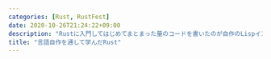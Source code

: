 ```yaml
---
categories: [Rust, RustFest]
date: 2020-10-26T21:24:22+09:00
description: "Rustに入門してはじめてまとまった量のコードを書いたのが自作のLispインタプリタでした。当時の自分にはインタプリタは複雑すぎる題材でしたが、それゆえに多くのことを学びました。その後もシェルやMLコンパイラなどいくつかの言語を作っていきながらRustの機能を学んできました。本講演では言語自作を通して学んできたことをベースに、Rustに入門したての段階でのありがちなトラブルや意外と知られていない機能、Rustコンパイラの進化などを紹介します。Rustの入門体験記は色々ありますが、1つのテーマに沿って何度もプログラムを書いたことで徐々に問題へのアプローチが上手くなっていく点や、言語実装者が新たな言語を学んでいくという側面にも触れられたらなと思います。"
title: "言語自作を通して学んだRust"
---
```

<section data-markdown
    data-separator="\n===\n"
    data-vertical="\n---\n"
    data-notes="^Note:">
<script type="text/template">
# 言語自作を通して学んだRust<!-- .element: style="font-size: calc(var(--title-font-size) * 0.8)" -->
----------------------
[RustFest Global 2020](https://rustfest.global/)

<!-- .slide: class="center" -->


Note:

Good morning, everyone. I'm κeen.
First of all, I'd like to say thank you for RustFest's organizers.
This is my first time to have a talk at an international conference.
Because I'm not good at English, attending international conference is not an easy task.
I guess this is true for most of non native English speakers.
However, in this time, as we have interpreters there was a chance for me. Thank you.
Then, the rest of my talk is in Japanese.

それでははじめていきます。「言語自作を通して学んだRust」というタイトルで発表していきます。

===
# About Me
---------
![κeenのアイコン](/images/kappa2_vest.png) <!-- .element: style="position:absolute;right:0;z-index:-1" width="20%" -->

 * κeen
 * [@blackenedgold](https://twitter.com/blackenedgold)
 * GitHub: [KeenS](https://github.com/KeenS)
 * Engineer at [Idein Inc.](https://idein.jp/)
   + working on Rust job!
 * An author of 実践Rust入門
 * A translator (to Japanese) of the Book 1st edition and (old) Rust's official website

Note:

私はκeenといいます。
右にある画像がTwitterやGitHubで使っているアイコンです。
TwitterやGitHubのアカウントを持っていて、Ideinという会社で仕事でRustを使っています。
日本で出版された実践Rust入門という本の著者の一人です。
またプログラミング言語Rustの初版やRustの公式ウェブサイトの旧版の翻訳に協力したりもしました。

===

# Background
------------

* Have created many (toy) languages
  + [a Scheme implementation](https://github.com/picrin-scheme/picrin) (one of commiter)
  + [Lisp in Scala Types](https://github.com/KeenS/scala-lisp)
  + [Whitespace compiler in Whitespace](https://github.com/KeenS/whitelie)
  + ..and many others
* Love functional languages like ML and Lisp
  + ADTs and pattern matches is suitable for interpreters <!-- .element: style="font-size: 80%" -->
* Like C
  + fast and low level

Note:

さてさて、Rustに入門する前に私がどういうことをしてきたかというとおもちゃ言語を色々作ってました。
一例を挙げるとScheme処理系のコミッタをやってたり、Scalaの型でLispを作ったり、WhitespaceでWhitespaceのコンパイラを書いていたりしました。
MLやLispといった関数型プログラミング言語が好きです。
Algebraic data typesやパターンマッチといった機能がインタプリタを書くのに適していたからです。
Cもほどほどに好きです。
早くてローレベルなことができるからです。

===

# Between C and FPL
------------

* FP languages are good for writing interpreters
  + 😊 ADT and pettern matches
  + 😊 readable and safe
  + 😖 have runtimes
* C is low level
  + 😊 fast
  + 😊 rutime-less
  + 😖 unsafe (no more SEGV!)
* I was seeking for a safe, fast, and runtime-free language with ADT and pattern matches

Note:

ただし関数型プログラミング言語もCも一長一短あります。
関数型言語にはADTやパターンマッチがあり、可読性が高く安全である一方ランタイムがあるので速いインタプリタを作るのには向いてません。
逆にCは速くてランタイムを持ちませんが、安全ではありません。
なので安全で速くてランタイムがなくてADTとパターンマッチのある言語を探していました。

===

# Met Rust
----------

* One day I met Rust
* When rust was 0.12.0 (just before 1.0-alpha)
* Seemed an ultimate language to write a language
  + 😊 ADT and pettern matches
  + 😊 readable and safe
  + 😊 fast
  + 😊 rutime-less
* → Started using Rust for writing languages

Note:

そうしてある日Rustに出会いました。
出会ったのはRust 0.12.0の頃で、1.0-alphaが出る直前でした。
Rustには先程あげた機能が全部揃っていたので言語を作るときはRustを使うようになりました。

===

# Languages Wrote in Rust <!-- .element: style="font-size: calc(var(--title-font-size) * 0.8)" -->
----------------------

* 2015-09: [κLisp](https://github.com/KeenS/kappaLisp) (subset of Emacs Lisp)
* 2016-09: [igaguri](https://github.com/KeenS/igaguri) (Shell)
* 2016-11: [rustlisp](https://github.com/KeenS/rustlisp) (small lisp in Rust Type)
* 2016-12: [WebML](https://github.com/KeenS/webml) (Standard ML compiler)
* 2016-12: [WebAssembler-rs](https://github.com/KeenS/WebAssembler-rs) (in-memory WebAssembly assembler)
* 2017-11: [chema](https://github.com/KeenS/chema) (alt JSON Schema)
* ..and some misc languages

Note:

そうしてRustで作った言語をいくつか挙げるとこんな感じです。
Lisp方言だとかシェルだとかまた型レベルLispだとかSMLコンパイラだとかインメモリのWebAssemblyアセンブラだとかalt JSON Schemaだとかを作りました。
細かいものを含めたら他にもあるんですがひとまずこんなところです。

===

# In this talk
---------------

* κLisp: Learned basics
* WebML: Maintaining
* chema: Making usable product

Note:

本当は全部話したかったんですが時間が足りないので3つ選んで、それぞれの言語を作って何を学んだかを紹介します。
選んだ3つがこれで、まずκLispからは基礎を学びました。次はWebMLで、メンテナンスするということを学びました。最後がchemaで、使えるものを作るということを学びました。
それではこの三本立てで話していきたいと思います。

===

# κLisp

<!-- .slide: class="center" -->

Note:

まずはκLispです。

===
# What is κLisp
---------------

* Designed to interpret SKK Lisp
  + SKK is a input method for Japanese
  + It's not important in this talk :)
* (Almost) my first Rust project
* I tried to write in 4 days
  + I was confident because I was experienced to write Lisp interpreters

Note:

κLispはSKK Lispを解釈するために作られました。
SKKというのは日本語入力メソッドの名前なんですが、この話にはあまり関係ないので気にしなくてよいです。
ほぼ私の最初のRustのプロジェクトでした。
当初はこれを4日で作ろうと意気込んでました。
4日というのは日本では秋頃に4連休があるのでその間に作りたかった訳です。
Lisp処理系は何度か作ったことがあるので4日あれば作れるだろうと踏んでました。


===
# How I failed
--------------

* Failed to complete it in 4 days
* Faced many difficulties
  + Garbage collection (GC)
  + Lifetime / ownership
  + Error handling
* Was taught Rust was a difficult language

Note:

そして、失敗しました。4日では終わりませんでした。
失敗した理由としてはいくつか難しいところがあって、具体的にはガベージコレクション、ライフタイムと所有権、エラーハンドリングあたりです。
ここでRustは難しい言語というのを思い知ることになります。

===
# GC and Box
-------------

* My first attempt of Lisp expression used `Box<T>` s as pointer:

```rust
pub enum Expr {
    Int(isize),
    Cons(Box<Expr>, Box<Expr>),
    // ...
}
```

Note:

GCで躓いたのはこういう部分です。
Lispの式（expression）を `Expr` というenumで表現するのですが、そこに出てくるポインタに `Box` 型を使っていました。
下にコードスニペットがあって `enum Expr` を定義していますね。そこの2つ目のヴァリアントが `Cons` で、ポインタを2つ保持します。そのポインタに `Box` を使っていた訳です。


===
# GC and RC
-----------

* Rust doesn't have GC!
  + Unlike FP languages
* Values must be shared!
  + Lisp allows share values
* Correct approach is use `Rc` instead of `Box`:

```rust
pub enum Expr {
    Int(isize),
    Cons(Rc<Expr>, Rc<Expr>),
    // ...
}
```


Note:

何がよくなかったかというとRustにはGCが無い点です。
関数型言語だとGCはあるのでそういうことをすっかり忘れてました。
Rustの `Box` 型だとその値を一人しか使えませんが、今回実装しているLispは値を共有できるので、ダメでした。
正しくは `Box` の代わりに `Rc` を使わないといけません。
下のコードスニペットでは先程の `Expr` とほぼ同じですが、 `Cons` の保持しているポインタが `Rc` になったものになっています。


===
# Lifetime / Ownership
-----------------------

* It was new notion to me (and I guess to most of you)
* Taking ownership at argument makes writing funcions easy, but calling them very hard
* Eventually I noticed overall design is important
  + Like "This data is registered to the runtime and should live to the end of execution, thus you cannot take its ownership"
* (The borrow checker was lexical)
  + `get` then `insert` against `HashMap` was illegal at that time

Note:

次に困ったのがライフタイムと所有権です。
恐らくほとんどの人もそうだと思いますがこれは初めて体験した概念です。
関数を定義するときに引数で所有権を取ってしまうと書くのは楽になりますが、呼ぶのが大変になります。
最終的に全体の設計が大事ということに気付きました。
全体の設計というのは「このデータはランタイムに登録されるから実行が終わるまで生きないといけない、だから所有権を奪ってはいけない」などです。
あと当時はボローチェッカがレキシカルだったというのもあります。
有名な `HashMap` に対して `get` して `insert` しようとするとエラーというのも体験しました。

===
# Error Handling
-----------------

* I had no idea of how to handle errors
* The first code used `panic`s everywhere

```rust
fn k_add_aux(x: &Expr, y: &Expr) -> Expr {
    match (x, y) {
        (&Expr::Int(x), &Expr::Int(y)) => Expr::Int(x + y),
        _ => panic!("non int args {:?} and {:?} are given to +", x, y)
    }
}
```

Note:

困った3つ目がエラーハンドリングです。
正直、どうすればいいか分かりませんでした。
最初のコードは各所で `panic` を使っていました。
下に貼ってあるコードスニペットでは `k_add_aux` という関数を定義していて、関数の返り型は `Expr` になっています。関数本体の方では引数に対してパターンマッチするときに想定していないデータだった場合にパニックしています。

===
# Option
---------

* I started use `Option<T>` when failed to prepare correct values

```rust
fn read_aux(
    mut input: &mut Peekable<Chars>,
    first: char
 ) -> Option<Expr>
{ ... }
```

Note:

次に正しい値を用意できなかったら `Option` を使いはじめました。
下に貼ってあるコードスニペットでは `read_aux` という関数を定義していて、関数の返り型が `Option<Expr>` になっています。

===
# String Errors
---------------

* Then I learned `Result<T, E>` is recommended
* However, all the error was `String`

``` rust
fn k_funcall(
    mut env: &mut Env,
    args: Expr
) -> Result<Expr, String> {
   match args {
     Expr::Cons(f, args) => {
       funcall(env, f.deref(), args.deref().clone())
     },
     args => {
       Err(format!("illeagal form of funcall {:?}", args))
     }
   }
}
```

Note:

次にエラーには `Result` 型を使うと学んだので使いはじめました。
しかしエラーは全て `String` でした。
下に貼ってあるコードスニペットでは `k_funcall` という関数を定義していて、 返り型が `Result<Expr, String>` になっています。関数本体の方では引数に対してパターンマッチするときに想定していないデータだった場合に `Err(format!())` を返しています。


===
# Custom Errors
----------------

* Finally, I learned the correct way
  + [Error Handling in Rust - Andrew Gallant's Blog](https://blog.burntsushi.net/rust-error-handling/)
* Defined custom erros:

``` rust
pub enum Error {
    InvalidArgument,
    Type,
    ArityShort,
    ArityExceed,
    Form,
    NotFunction,
    Unbound,
    User(String)
}
```

Note:
最後に正しい方法を知りました。
「Error Handling in Rust」というAndrew Gallantさんのブログです。
このブログを読んで独自のエラー型を定義しました。
下に貼ってあるコードスニペットでは `Error` という名前のenumを定義していてκLispで起きるエラーをヴァリアントで表現しています。

===
# Lessons learned from κLisp <!-- .element: style="font-size: calc(var(--title-font-size) * 0.8)" -->
-----------------

* Many basics of Rust
* Variants of pointers
  + `&`, `Box` and `Rc`
* Ownership / lifetime and design of data lifetimes
* Error handling

Note:

κLispで学んだこととしては、まずはRustの基礎です。
そしてポインタがいくつかあることも学びました。κLispで使ったのは参照、 `Box` 、 `Rc` ですね。
所有権、ライフタイム、そしてデータのライフタイムの設計についても学びました。
最後にエラーハンドリングについても学びました。

===

# WebML

<!-- .slide: class="center" -->

Note:

次はWebMLです。


===


# What is WebML
----------------

* A Standard ML to WebAssembly compiler
  + [WebAssembler-rs](https://github.com/KeenS/WebAssembler-rs) is a side project of this
* The biggest among my hobby projcets
* My "bonsai" project
  + You take care of it constantly when you have times
  + A long term project

<figure style="position:absolute;right:0;z-index:-1">
<img alt="bonsai" src="/images/gengojisakuwotoushitemanandaRust/Japanese_Black_Pine,_1936-2007.jpg"  width="30%"/>
<figcaption style="font-size:10%"><a href="https://commons.wikimedia.org/wiki/File:Japanese_Black_Pine,_1936-2007.jpg">A Japanese Black Pine (Pinus thunbergii) bonsai on display at the National Bonsai & Penjing Museum at the United States National Arboretum. According to the tree's display placard, it has been in training since 1936. It was donated by Yee-sun Wu.</a> 2007 <a href="https://creativecommons.org/licenses/by-sa/4.0/">CC BY-SA 4.0</a></figcaption>
</figure>

Note:

WebMLはStandard MLからWebAssemblyへのコンパイラです。
WebAssembler-rsこれのサイドプロジェクトです。
私の趣味プロジェクトの中で一番規模が大きいです。
そして私の盆栽プロジェクトでもあります。
盆栽プロジェクトというのは、下にある画像が盆栽ですが、時間のあるときにちょくちょく手入れして、ずっと続けていくようなプロジェクトのことです。


===

# Difficulties
--------------

* It's big
  + Better code organization is required
* SML has complex syntax compared to Lisp
  + It's too complicated to write a parser by hand
* Many similar types
  + You'll write many similar functions to treat them

Note:

WebMLを作るにあたって何が難しいかというと、まずは大きいということです。
コードベースが大きいのでコードの管理についても工夫が必要です。
次にSMLの構文がLispと比べて複雑ということです。
Lispと違って手でパーサを書く訳にはいきません。
そしてコンパイラ特有の似たような型が沢山でてくる問題もあります。
他にもそもそもコンパイラは難しいとかあるのですが、それは置いておいてこの2つに焦点を当てて喋っていきます。

===

# Code organization
--------------------

* It's time to use submodules
  + i.e. `directory/mod.rs`
* But it was complex to me...
  + "Why I cannot declare `mod a;`  in `b.rs`?"
  + "Where should I put `mod.rs`?"
* I try-and-errored and finally understood
  + [Rustのモジュールの使い方 | κeenのHappy Hacκing Blog](https://keens.github.io/blog/2017/01/15/rustnomoju_runokirikata/)


Note:
コードの管理ですが、サブモジュールを使うタイミングですね。
サブモジュールというのはつまり `directory/mod.rs` とかです。
ですが、これが複雑でした。
「`b.rs` の中で `mod a;` を宣言したいけどできないんだけど？」
「`mod.rs` ってどこに置けばいいの？」
という具合でした。
色々試行錯誤して最終的には理解できて、ブログにまとめたりもしました。

===

# Parser
--------

* Hand written parsers aren't suitable for SML
* I employed a [parser combinator](https://en.wikipedia.org/wiki/Parser_combinator) library
  + Namely [nom](https://crates.io/crates/nom) (2.0)
* It was macro-full
  + Because `impl Trait` hadn't been arrived yet at that time



``` rust
named!(top < Vec<AST> >, do_parse!(
    opt!(multispace) >>
        tops: separated_list!(multispace, map!(bind, AST::Top)) >>
        opt!(multispace) >>
        (tops)
));
```

Note:

次にパーサについてです。
SMLパーサは手書きするものではないです。
ということでパーサコンビネータライブラリを使いました。nomっていうやつです。当時バージョン2.0でした。
これがマクロまみれでした。というのも当時は `impl Trait` がまだなかったので、パフォーマンスの都合でこうなっていたようです。

下に貼ってあるのがnomを使ったパーサのコードです。 `named!` というマクロの引数の中に `do_parse!` だとか `separated_list!` だとか `opt!` だとかマクロがたくさん書かれてます。
APIを見るとマクロがすごいことになっています。（nom 2.0のAPIドキュメント）

===

# Similar Types
----------------

* Many similar types with slightly different definitions appear
  + `UntypedExpr`
  + `UntypedCoreExpr`
  + `TypedCoreExpr`
* They are relatively large
  + 10+ variants
* I wrote all of them at first

Note:

続いて型が多い問題です。
コンパイラの中には似てるけど微妙に違う型が沢山でてきます。
`UntypedExpr`、`UntypedCoreExpr`、`TypedCoreExpr`などです。
それぞれ比較的大きくて、10個以上のヴァリアントがあります。
最初はこれを全部書いていました。

===
# Type Aliases
---------------

* Employed type aliases

``` rust
enum ExprKind<Ty, DE = DerivedExprKind<Ty>, DS = DerivedDeclaration<Ty>> {/* ... */}
struct Annot<Ty, Inner> {/* ... */}
type Expr<Ty, DE = DerivedExprKind<Ty>, DS = DerivedDeclaration<Ty>> = Annot<Ty, ExprKind<Ty, DE, DS>>;

type UntypedExpr = Expr<Empty>;
type CoreExpr<Ty> = Expr<Ty, Nothing, Nothing>;
type CoreExprKind<Ty> = ExprKind<Ty, Nothing, Nothing>;
type UntypedCoreExpr = CoreExpr<Empty>;
type UntypedCoreExprKind = CoreExprKind<Empty>;
type TypedCoreExpr = CoreExpr<Type>;
type TypedCoreExprKind = CoreExprKind<Type>;
```

Note:

色々試行錯誤するうちに型エイリアスでどうにかできることに気付きました。
下に掲載したコードはちょっとごちゃっとしてますが、型エイリアスを使った解決です。
型パラメータで振る舞いを変える `Expr` という型を用意しておいて、望ましい振る舞いをする型パラメータを与えたものをそれぞれ `UntypedExpr` とか `TypedCoreExpr` とかのエイリアスを定義しています。

===
# Alias and Methods
-------------------

* Type aliases are flexible compared to other languages


``` rust
impl<Ty> CoreExpr<Ty> { /* ... */ }
impl<Ty, DE, DS> fmt::Display for Expr<Ty, DE, DS>
where
    Ty: fmt::Display,
    DE: fmt::Display,
    DS: fmt::Display,
{ /* ... */ }

```

Note:

Rustの型エイリアスはかなり柔軟なのでエイリアスにしてしまえます。
例えば `CoreExpr` は `Expr` のエイリアスであり、かつ `UntypedCoreExpr` と `TypedCoreExpr` へとエイリアスされます。
`UntypedCoreExpr` と `TypedCoreExpr` 両方に同じメソッドを定義したかったら `CoreExpr<Ty>` に `impl` してあげればい訳です。
また、 `Display` のように `Exp` 属全てに実装したいトレイトは型パラメータを全てジェネリクスにすればよいのです。

===
# Lessons learned from WebML <!-- .element: style="font-size: calc(var(--title-font-size) * 0.8)" -->
-------------------

* The experience of writing interpreters helps writing compilers
  + Defining data types desiging lifetimes were straightforward
* Rust's module system is complex
* Debugging macro-full code is a tough task
* We need `impl Trait`
* Rust's type system is awesome

Note:

WebMLから学んだこととしては、まずはインタプリタを作った経験がコンパイラを作るときにも生きたという点です。
内部で使うデータ型とかライフタイムの設計とかで躓くことはありませんでした。
そして、紹介したとおりモジュールシステムが複雑だったり、マクロを使って書かれたコードのデバッグがつらいということだったり `impl Trait` が早く欲しいだとかを学びました。
他にもRustの型システムがよくできているというのも学びました。

===

# By the way
------------

* I changed my job at that time
* I started writing Rust in daily work
* My Rust skill advanced blazingly

Note:

ちょっと話が脇道に逸れるんですが、ここで今の職場に転職しました。
そうして普段の仕事でRustを使うようになって、Rust力がメキメキ上がっていきました。
そういう状態で次のchemaに移ります。


===

# chema

<!-- .slide: class="center" -->

Note:

ということでchemaです。発音はSchemaのSを取ったものです。


===
# What is chema
--------

* A orginal notation to [JSON Schema](https://json-schema.org) compiler
  + i.e. an alt JSON Schema
* A tool used in company's project
  + → should be usable one

```text
/** @title User */
type user = struct {
    /** unique id of the user */
    id: id,
    name: string?,
    type: enum {"admin", "writer", "reader"},
    SNSs: [string],
};
```

Note:
chemaが何かというと独自記法からJSON Schemaへのコンパイラです。
要するにalt JSON Schemaとでも呼ぶべきものです。
これは会社のプロジェクトで使うために作ったので「使える」ものじゃないといけません。
下に貼ってあるのがchemaの記述例です。
`/** ~ */` でコメントをはじめたり、 `type name =` で型を定義したりします。


===
# What is needed
-----------------

* The compiler
  + It's no problem to me at that time :)
  + → It helped tackling other difficulties
* Command line interface
* Binary releases

Note:

chemaに求められるものなんですが、まずはコンパイラ部分です。
この時点ではもう問題なく作れるようになってました。
なので他の問題に集中することができました。
WebMLで困っている部分をここで試してWebMLに持ち帰ったりもしました。
そして他にはコマンドラインインタフェースとバイナリのリリースが必要でした

===

# CLI
-----

* A Parser of command line arguments is needed
* → Employed [structopt](https://crates.io/crates/structopt)

``` rust
#[derive(StructOpt)]
pub struct Config {
    #[structopt(long = "no-swagger", help = "don't use swagger spesific notation")]
    pub no_swagger: bool,
    #[structopt(help = "input file")]
    pub input: String,
}
```

Note:

同僚に使ってもらわないといけないので、コマンドライン引数のパーサが必要でした。
そこで `structopt` を採用しました。
`structopt` の利用例を下に貼りました。
構造体定義に `#[derive(StructOpt)]` をつけて、それぞれのフィールドの定義に `#[structopt()]` のアトリビュートをつけます。アトリビュートの中には `long` や `help` などが書けます。
`long` は長いオプション、ここでは `--no-swagger` って書くオプションを指定しています。
`help` は `--help` で見れるヘルプメッセージですね。



===
# Binary releases
-----------------

* Build distributions on local machine and uploading them is a hard task
  + And it have problems arount cross-compiling
* Releasing from CI is desired
* → Introduced [trust](https://github.com/japaric/trust)
  + A template configuration of Travis CI
  + It is able to create binary release for many architectures

Note:

次がバイナリリリースです。
手元のマシンで配布物を作ってGitHubにアップロードするのは手間ですし、クロスコンパイルの問題もあります。
CIでリリースできるならそれに越したことはありません。
そういう訳でtrustを導入しました。
trustはTravis CIの設定の雛形で、これを使うと複数ターゲットのバイナリを簡単に作れます。
chemaのリリースをちょっと見てみましょう（chemaのリリースページ）
こういう風に色んなプラットフォーム向けのリリースを簡単に作れる訳です。

===
# Lessons learned from chema <!-- .element: style="font-size: calc(var(--title-font-size) * 0.8)" -->
-----------------

* Creating a "usable" product requires additional labor
* There are many resources available that helps such labor

Note:

chemaから学んだこととしては「使える」ものを作るには一手間必要である点、そしてその一手間を助けてくれるものが既に揃っている点です。

===
# Looking back
---------------

* I growed through writing languages
  + The first attempt was all about the language
  + Then overall code
  + Then while project
* Some of difficulties have resolved by updates of Rust
  + `impl Trait` (1.26.0)
  + module system (2018 edition)
  + NLL (2018 edition)

Note:
まとめに入る前に少し振り返ってみましょう。
私は言語を色々書きながら成長していきました。
最初はRustでどうやって書くかでいっぱいっぱいでしたが、コード全体をどうすればいいか、そしてプロジェクト全体としてどうリリースするかなどまで気が回るようになりました。
もう1つ気付いた方もいるかと思いますが、私が遭遇した壁のいくつかは既にRustのアップデートで解決されています。
`impl Trait` は忘れもしない 1.26.0で入りました。
複雑なモジュールシステムや融通の効かないライフタイムは2018 editionで解決しました。

===
# Conclusion
-------------

* Writing a small Lisp interpreter tells you many thing about Rust
* You can gradually know details by tackling one theme repeatedly
  + Because you already have know the overview, you can concentrate other details
* Rust is an evolving language

Note:
ということでまとめに入ると一度Lispのインタプリタを書いてみるとRustのかなりの部分を理解できるようになります。
そして同じテーマの問題、私の場合は言語ですが、に繰り返し取り組むただんだんと細部まで理解できるようになります。
というのも既に概観は理解できているので詳細にまで踏み込めるからです。
最後にRustは進化しつづけている言語ということでした。
ありがとうございました。

</script>
</section>
